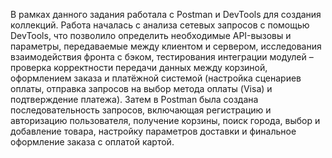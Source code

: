 В рамках данного задания работала с Postman и DevTools для создания коллекций.
Работа началась с анализа сетевых запросов с помощью DevTools, что позволило определить необходимые API-вызовы и параметры, передаваемые между клиентом и сервером, исследования взаимодействия фронта с бэком, тестирования интеграции модулей – проверка корректности передачи данных между корзиной, оформлением заказа и платёжной системой (настройка сценариев оплаты, отправка запросов на выбор метода оплаты (Visa) и подтверждение платежа). Затем в Postman была создана последовательность запросов, включающая регистрацию и авторизацию пользователя, получение корзины, поиск города, выбор и добавление товара, настройку параметров доставки и финальное оформление заказа с оплатой картой.
